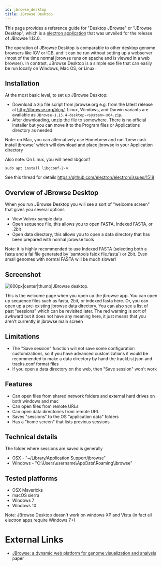 ```yaml
---
id: jbrowse_desktop
title: JBrowse Desktop
---
```


This page provides a reference guide for "Desktop JBrowse" or "JBrowse
Desktop", which is a [electron application](https://electron.atom.io)
that was unveiled for the release of JBrowse 1.12.0.

The operation of JBrowse Desktop is comparable to other desktop genome
browsers like IGV or IGB, and it can be run without setting up a
webserver (most of the time normal jbrowse runs on apache and is viewed
in a web browser). In contrast, JBrowse Desktop is a simple exe file
that can easily be run locally on Windows, Mac OS, or Linux.

## Installation

At the most basic level, to set up JBrowse Desktop:

-   Download a zip file script from jbrowse.org e.g. from the latest release at
    <http://jbrowse.org/blog/>. Linux, Windows, and Darwin variants are
    available as `JBrowse-1.15.4-desktop-<system>-x64.zip`.
-   After downloading, unzip the file to somewhere. There is no official
    installer but you can move it to the Program files or Applications
    directory as needed.

Note: on Mac, you can alternatively use Homebrew and run \`brew cask
install jbrowse\` which will download and place jbrowse in your
Application directory

Also note: On Linux, you will need libgconf

    sudo apt install libgconf-2-4

See this thread for details https://github.com/electron/electron/issues/1518

## Overview of JBrowse Desktop

When you run JBrowse Desktop you will see a sort of "welcome screen"
that gives you several options

-   View Volvox sample data
-   Open sequence file, this allows you to open FASTA, Indexed FASTA, or
    .2bit
-   Open data directory, this allows you to open a data directory that
    has been prepared with normal jbrowse tools

Note: it is highly recommended to use Indexed FASTA (selecting both a
fasta and a fai file generated by \`samtools faidx file.fasta\`) or
2bit. Even small genomes with normal FASTA will be much slower\!

## Screenshot

![800px|center|thumb|JBrowse desktop.](assets/config/Jbrowse_desktop_screenshot.png)

This is the welcome page when you open up the jbrowse app. You can open
up sequence files such as fasta, 2bit, or indexed fasta here. Or, you
can open up a pre-existing jbrowse data directory. You can also see a
list of past "sessions" which can be revisited later. The red warning is
sort of awkward but it does not have any meaning here, it just means
that you aren't currently in jbrowse main screen

## Limitations

-   The "Save session" function will not save some configuration
    customizations, so if you have advanced customizations it would be
    recommended to make a data directory by hand the trackList.json and
    tracks.conf format files
-   If you open a data directory on the web, then "Save session" won't
    work

## Features

-   Can open files from shared network folders and external hard drives
    on both windows and mac
-   Can open files from remote URLs
-   Can open data directories from remote URL
-   Saves "sessions" to the OS "application data" folders
-   Has a "home screen" that lists previous sessions

## Technical details

The folder where sessions are saved is generally

-   OSX - "~/Library/Application Support/jbrowse"
-   Windows - "C:\\Users\\username\\AppData\\Roaming\\jbrowse"

## Tested platforms

-   OSX Mavericks
-   macOS sierra
-   Windows 7
-   Windows 10

Note: JBrowse Desktop doesn't work on windows XP and Vista (in fact all
electron apps require Windows 7+)

# External Links

-   [JBrowse: a dynamic web platform for genome visualization and
    analysis](https://genomebiology.biomedcentral.com/articles/10.1186/s13059-016-0924-1)
    paper
